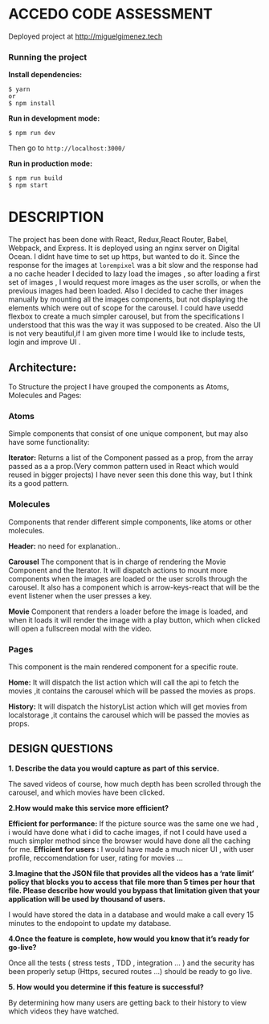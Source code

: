 #  ACCEDO CODE ASSESSMENT 


Deployed project at http://miguelgimenez.tech
### Running the project

**Install dependencies:**


    $ yarn 
    or 
    $ npm install


**Run in development mode:**


    $ npm run dev

Then go to ``http://localhost:3000/``

**Run in production mode:**


    $ npm run build
    $ npm start   
  
    


# DESCRIPTION


The project has been done with React, Redux,React Router, Babel, Webpack, and Express.
It is deployed using an nginx server on Digital Ocean. I didnt have time to set up https, but wanted to do it.
Since the response for the images at ```lorempixel``` was a bit slow and the response had a no cache header I decided to lazy load the images ,
so after loading a first set of images , I would request more images as the user scrolls, or when the previous images had been loaded.
Also I decided to cache ther images manually by mounting all the images components, but not displaying the elements which were out of 
scope for the carousel. I could have usedd flexbox to create a much simpler carousel, but from the specifications I understood that this was the way it was supposed to be created.
Also the UI is not very beautiful,if I am given more time I would like to include  tests, login and improve UI .


## Architecture:

To Structure the project I have grouped the components as Atoms, Molecules and Pages:

### Atoms

Simple components that consist of one unique component, but may also have some functionality:

**Iterator:** Returns a list of the Component passed as a prop, from the array passed as a a prop.(Very common pattern used in React which would reused in bigger projects) 
I have never seen this done this way, but I think its a good pattern.

### Molecules

Components that render different simple components, like atoms or other molecules.

**Header:** no need for explanation..

**Carousel** The component that is in charge of rendering the Movie Component and the Iterator. It will dispatch actions to mount more components
when the images are loaded or the user scrolls through the carousel. It also has a component which is arrow-keys-react that will be
the event listener when the user presses a key.

**Movie** Component that renders a loader before the image is loaded, and when it loads it will render the image with a play button,
which when clicked will open a fullscreen modal with the video.

### Pages

This component is the main rendered component for a specific route.

**Home:** It will dispatch the list action which will call the api to fetch 
the movies ,it contains the carousel which will be passed the movies as props.
 

**History:**  It will dispatch the historyList action which will get movies from localstorage
,it contains the carousel which will be passed the movies as props.

## DESIGN QUESTIONS ##
**1. Describe the data you would capture as part of this service.**

The saved videos of course, how much depth has been scrolled through the carousel, and which movies have been clicked.

**2.How would make this service more efficient?**

**Efficient for performance:** If the picture source was the same one we had , i would have done what i did to cache images, if not I could have used a much simpler method since the browser would have done all the caching for me.
**Efficient for users :** I would have made a much nicer UI , with user profile, reccomendation for user, rating for movies ...

**3.Imagine that the JSON file that provides all the videos has a ‘rate limit’
policy that blocks you to access that file more than 5 times per hour that
file. Please describe how would you bypass that limitation given that your
application will be used by thousand of users.**


I would have stored the data in a database and would make a call every 15 minutes to the endopoint to update my database.



**4.Once the feature is complete, how would you know that it’s ready for go-live?**


Once all the tests  ( stress tests , TDD , integration ... ) and the security has been properly setup (Https, secured routes ...) should be ready to go live.



**5. How would you determine if this feature is successful?**



By determining how many users are getting back to their history to view which videos they have watched.






